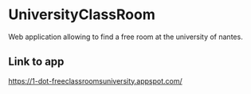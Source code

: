 # UniversityClassRoom

Web application allowing to find a free room at the university of nantes.

## Link to app
https://1-dot-freeclassroomsuniversity.appspot.com/
